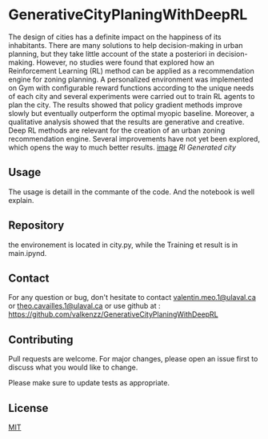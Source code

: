# GenerativeCityPlaningWithDeepRL
The design of cities has a definite impact on the happiness of its inhabitants. There are many solutions to help decision-making in urban planning, but they take little account of the state a posteriori in decision-making. However, no studies were found that explored how an Reinforcement Learning (RL) method can be applied as a recommendation engine for zoning planning. A personalized environment was implemented on Gym with configurable reward functions according to the unique needs of each city and several experiments were carried out to train RL agents to plan the city. The results showed that policy gradient methods improve slowly but eventually outperform the optimal myopic baseline. Moreover, a qualitative analysis showed that the results are generative and creative. Deep RL methods are relevant for the creation of an urban zoning recommendation engine. Several improvements have not yet been explored, which opens the way to much better results.
[image](./Img&Result/GenerativeCity.png)
*Rl Generated city*
## Usage
The usage is detaill in the commante of the code. And the notebook is well explain.
## Repository
the environement is located in city.py, while the Training et result is in main.ipynd.
## Contact
For any question or bug, don't hesitate to contact valentin.meo.1@ulaval.ca or theo.cavailles.1@ulaval.ca or use github at : https://github.com/valkenzz/GenerativeCityPlaningWithDeepRL

## Contributing
Pull requests are welcome. For major changes, please open an issue first to discuss what you would like to change.

Please make sure to update tests as appropriate.
## License
[MIT](https://choosealicense.com/licenses/mit/)

